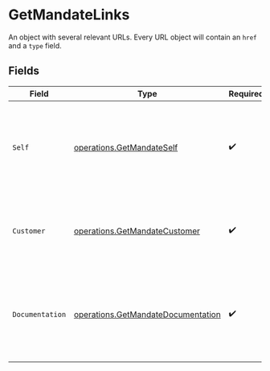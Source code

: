 # GetMandateLinks

An object with several relevant URLs. Every URL object will contain an `href` and a `type` field.


## Fields

| Field                                                                                      | Type                                                                                       | Required                                                                                   | Description                                                                                |
| ------------------------------------------------------------------------------------------ | ------------------------------------------------------------------------------------------ | ------------------------------------------------------------------------------------------ | ------------------------------------------------------------------------------------------ |
| `Self`                                                                                     | [operations.GetMandateSelf](../../models/operations/getmandateself.md)                     | :heavy_check_mark:                                                                         | In v2 endpoints, URLs are commonly represented as objects with an `href` and `type` field. |
| `Customer`                                                                                 | [operations.GetMandateCustomer](../../models/operations/getmandatecustomer.md)             | :heavy_check_mark:                                                                         | The API resource URL of the [customer](get-customer) that this mandate belongs to.         |
| `Documentation`                                                                            | [operations.GetMandateDocumentation](../../models/operations/getmandatedocumentation.md)   | :heavy_check_mark:                                                                         | In v2 endpoints, URLs are commonly represented as objects with an `href` and `type` field. |